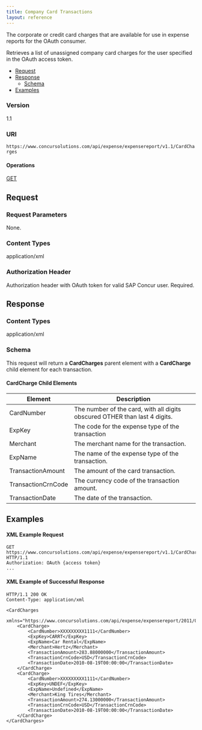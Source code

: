 ```yaml
---
title: Company Card Transactions
layout: reference
---
```


The corporate or credit card charges that are available for use in expense reports for the OAuth consumer.

Retrieves a list of unassigned company card charges for the user specified in the OAuth access token.

* [Request](#request)
* [Response](#response)
  * [Schema](#schema)
* [Examples](#examples)

### Version
1.1

### URI
`https://www.concursolutions.com/api/expense/expensereport/v1.1/CardCharges`

#### Operations
[GET](#get)

## Request <a name="request"></a>

### Request Parameters
None.

### Content Types
application/xml

### Authorization Header
Authorization header with OAuth token for valid SAP Concur user. Required.

## Response <a name="response"></a>

### Content Types
application/xml

### <a name="schema"></a>Schema

This request will return a **CardCharges** parent element with a **CardCharge** child element for each transaction.

#### CardCharge Child Elements

|  Element |  Description |
| -------- | ------------ |
|  CardNumber |  The number of the card, with all digits obscured OTHER than last 4 digits.  |
|  ExpKey |  The code for the expense type of the transaction |
|  Merchant |  The merchant name for the transaction. |
|  ExpName |  The name of the expense type of the transaction. |
|  TransactionAmount |  The amount of the card transaction. |
|  TransactionCrnCode |  The currency code of the transaction amount. |
|  TransactionDate |  The date of the transaction. |

## Examples <a name="examples"></a>

#### XML Example Request

```http
GET https://www.concursolutions.com/api/expense/expensereport/v1.1/CardCharges/ HTTP/1.1
Authorization: OAuth {access token}
...
```

####  XML Example of Successful Response

```http
HTTP/1.1 200 OK
Content-Type: application/xml

<CardCharges
    xmlns="https://www.concursolutions.com/api/expense/expensereport/2011/03">
    <CardCharge>
        <CardNumber>XXXXXXXXX1111</CardNumber>
        <ExpKey>CARRT</ExpKey>
        <ExpName>Car Rental</ExpName>
        <Merchant>Hertz</Merchant>
        <TransactionAmount>283.88000000</TransactionAmount>
        <TransactionCrnCode>USD</TransactionCrnCode>
        <TransactionDate>2010-08-19T00:00:00</TransactionDate>
    </CardCharge>
    <CardCharge>
        <CardNumber>XXXXXXXXX1111</CardNumber>
        <ExpKey>UNDEF</ExpKey>
        <ExpName>Undefined</ExpName>
        <Merchant>King Tires</Merchant>
        <TransactionAmount>274.13000000</TransactionAmount>
        <TransactionCrnCode>USD</TransactionCrnCode>
        <TransactionDate>2010-08-19T00:00:00</TransactionDate>
    </CardCharge>
</CardCharges>
```

